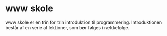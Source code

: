 # www skole

www skole er en trin for trin introduktion til programmering. Introduktionen består af en serie af lektioner, som bør følges i rækkefølge. 




